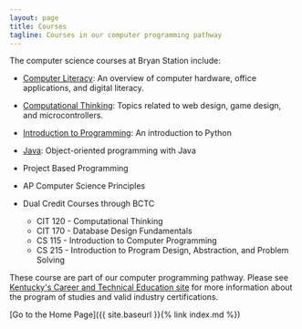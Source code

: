 ```yaml
---
layout: page
title: Courses
tagline: Courses in our computer programming pathway
---
```

The computer science courses at Bryan Station include:

* [Computer Literacy](complit): An overview of computer hardware, office applications, and digital literacy.

* [Computational Thinking](compthink): Topics related to web design, game design, and microcontrollers.

* [Introduction to Programming](introprog): An introduction to Python

* [Java](java): Object-oriented programming with Java

* Project Based Programming

* AP Computer Science Principles

* Dual Credit Courses through BCTC
  * CIT 120 - Computational Thinking
  * CIT 170 - Database Design Fundamentals
  * CS 115 - Introduction to Computer Programming
  * CS 215 - Introduction to Program Design, Abstraction, and Problem Solving

These course are part of our computer programming pathway. Please see [Kentucky's Career and Technical Education site](https://education.ky.gov/CTE/cter/Pages/default.aspx) for more information about the program of studies and valid industry certifications.

[Go to the Home Page]({{ site.baseurl }}{% link index.md %})
